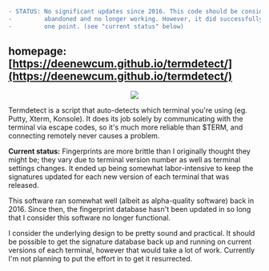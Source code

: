 ```diff
- STATUS: No significant updates since 2016. This code should be considered to be
-         abandoned and no longer working. However, it did successfully work at
-         one point. (see "current status" below)
```

## homepage: [https://deenewcum.github.io/termdetect/](https://deenewcum.github.io/termdetect/)

<p align="center">
  <img src="http://deenewcum.github.io/termdetect/images/termdetect_putty.png"/>
</p>

Termdetect is a script that auto-detects which terminal you're using (eg. Putty, Xterm, Konsole). It does its job solely by communicating with the terminal via escape codes, so it's much more reliable than $TERM, and connecting remotely never causes a problem.

**Current status:** Fingerprints are more brittle than I originally thought they might be; they vary due to terminal version number as well as terminal settings changes. It ended up being somewhat labor-intensive to keep the signatures updated for each new version of each terminal that was released.

This software ran somewhat well (albeit as alpha-quality software) back in 2016. Since then, the fingerprint database hasn't been updated in so long that I consider this software no longer functional.

I consider the underlying design to be pretty sound and practical. It should be possible to get the signature database back up and running on current versions of each terminal, however that would take a lot of work. Currently I'm not planning to put the effort in to get it resurrected.
